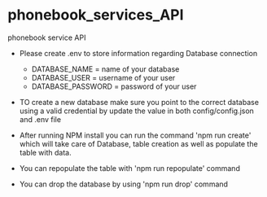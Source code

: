 # phonebook_services_API

phonebook service API

- Please create .env to store information regarding Database connection

  - DATABASE_NAME = name of your database
  - DATABASE_USER = username of your user
  - DATABASE_PASSWORD = password of your user

- TO create a new database make sure you point to the correct database using a valid credential
  by update the value in both config/config.json and .env file

- After running NPM install you can run the command 'npm run create' which will take care of
  Database, table creation as well as populate the table with data.

- You can repopulate the table with 'npm run repopulate' command

- You can drop the database by using 'npm run drop' command
